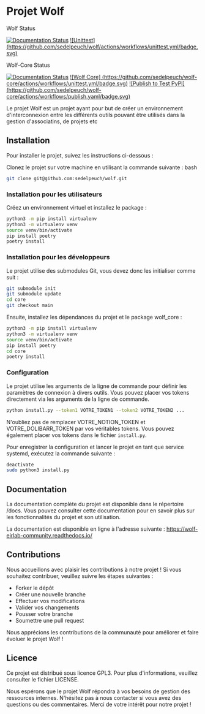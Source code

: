 # Projet Wolf

Wolf Status

[![Documentation Status](https://readthedocs.org/projects/wolf-eirlab-community/badge/?version=latest)](https://wolf-eirlab-community.readthedocs.io/?badge=latest) [![Unittest]
(https://github.com/sedelpeuch/wolf/actions/workflows/unittest.yml/badge.svg)](https://github.com/sedelpeuch/wolf/actions/workflows/unittest.yml)

Wolf-Core Status

[![Documentation Status](https://readthedocs.org/projects/wolf-eirlab-community/badge/?version=latest)](https://wolf-eirlab-community.readthedocs.io/?badge=latest) [![Wolf Core]
(https://github.com/sedelpeuch/wolf-core/actions/workflows/unittest.yml/badge.svg)](https://github.com/sedelpeuch/wolf-core/actions/workflows/unittest.yml) [![Publish to Test PyPI]
(https://github.com/sedelpeuch/wolf-core/actions/workflows/publish.yaml/badge.svg)](https://github.com/sedelpeuch/wolf-core/actions/workflows/publish.yaml)

Le projet Wolf est un projet ayant pour but de créer un environnement d'interconnexion entre les différents outils pouvant être utilisés dans la gestion d'associatins, de projets
etc

## Installation

Pour installer le projet, suivez les instructions ci-dessous :

Clonez le projet sur votre machine en utilisant la commande suivante :
bash

```bash
git clone git@github.com:sedelpeuch/wolf.git
```

### Installation pour les utilisateurs

Créez un environnement virtuel et installez le package :

```bash
python3 -m pip install virtualenv
python3 -m virtualenv venv
source venv/bin/activate
pip install poetry
poetry install

```

### Installation pour les développeurs

Le projet utilise des submodules Git, vous devez donc les initialiser comme suit :

```bash
git submodule init
git submodule update
cd core
git checkout main
```

Ensuite, installez les dépendances du projet et le package wolf_core :

```bash
python3 -m pip install virtualenv
python3 -m virtualenv venv
source venv/bin/activate
pip install poetry
cd core
poetry install
```

### Configuration

Le projet utilise les arguments de la ligne de commande pour définir les paramètres de connexion à divers outils. Vous pouvez placer vos tokens directement via les arguments de la
ligne de commande.

```bash
python install.py --token1 VOTRE_TOKEN1 --token2 VOTRE_TOKEN2 ...
```

N'oubliez pas de remplacer VOTRE_NOTION_TOKEN et VOTRE_DOLIBARR_TOKEN par vos véritables tokens.
Vous pouvez également placer vos tokens dans le fichier `install.py`.

Pour enregistrer la configuration et lancer le projet en tant que service systemd, exécutez la commande suivante :

```bash
deactivate
sudo python3 install.py
```

## Documentation

La documentation complète du projet est disponible dans le répertoire /docs. Vous pouvez consulter cette documentation
pour en savoir plus sur les
fonctionnalités du projet et son utilisation.

La documentation est disponible en ligne à l'adresse suivante : https://wolf-eirlab-community.readthedocs.io/

## Contributions

Nous accueillons avec plaisir les contributions à notre projet ! Si vous souhaitez contribuer, veuillez suivre les
étapes suivantes :

- Forker le dépôt
- Créer une nouvelle branche
- Effectuer vos modifications
- Valider vos changements
- Pousser votre branche
- Soumettre une pull request

Nous apprécions les contributions de la communauté pour améliorer et faire évoluer le projet Wolf !

## Licence

Ce projet est distribué sous licence GPL3. Pour plus d'informations, veuillez consulter le fichier LICENSE.

Nous espérons que le projet Wolf répondra à vos besoins de gestion des ressources internes. N'hésitez pas à nous
contacter si vous avez des questions
ou des commentaires. Merci de votre intérêt pour notre projet !
